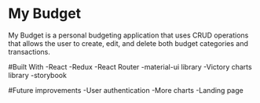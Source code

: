 # My Budget
My Budget is a personal budgeting application that uses CRUD operations that
allows the user to create, edit, and delete both budget categories and transactions.

#Built With
-React
-Redux
-React Router
-material-ui library
-Victory charts library
-storybook

#Future improvements
-User authentication
-More charts
-Landing page
  
